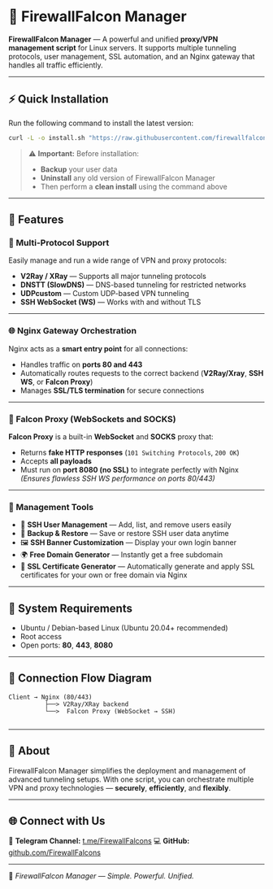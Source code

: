 # 🦅 FirewallFalcon Manager

**FirewallFalcon Manager** — A powerful and unified **proxy/VPN management script** for Linux servers.
It supports multiple tunneling protocols, user management, SSL automation, and an Nginx gateway that handles all traffic efficiently.

---

## ⚡️ Quick Installation

Run the following command to install the latest version:

```bash
curl -L -o install.sh "https://raw.githubusercontent.com/firewallfalcons/FirewallFalcon-Manager/main/install.sh" && chmod +x install.sh && sudo ./install.sh && rm install.sh
```

> ⚠️ **Important:**
> Before installation:
>
> * **Backup** your user data
> * **Uninstall** any old version of FirewallFalcon Manager
> * Then perform a **clean install** using the command above

---

## 🚀 Features

### 🔰 Multi-Protocol Support

Easily manage and run a wide range of VPN and proxy protocols:

* **V2Ray / XRay** — Supports all major tunneling protocols
* **DNSTT (SlowDNS)** — DNS-based tunneling for restricted networks
* **UDPcustom** — Custom UDP-based VPN tunneling
* **SSH WebSocket (WS)** — Works with and without TLS

---

### 🌐 Nginx Gateway Orchestration

Nginx acts as a **smart entry point** for all connections:

* Handles traffic on **ports 80 and 443**
* Automatically routes requests to the correct backend (**V2Ray/Xray**, **SSH WS**, or **Falcon Proxy**)
* Manages **SSL/TLS termination** for secure connections

---

### 🧠 Falcon Proxy (WebSockets and SOCKS)

**Falcon Proxy** is a built-in **WebSocket** and **SOCKS** proxy that:

* Returns **fake HTTP responses** (`101 Switching Protocols`, `200 OK`)
* Accepts **all payloads**
* Must run on **port 8080 (no SSL)** to integrate perfectly with Nginx
  *(Ensures flawless SSH WS performance on ports 80/443)*

---

### 🧩 Management Tools

* 👤 **SSH User Management** — Add, list, and remove users easily
* 💾 **Backup & Restore** — Save or restore SSH user data anytime
* 🖼️ **SSH Banner Customization** — Display your own login banner
* 🌍 **Free Domain Generator** — Instantly get a free subdomain
* 🔐 **SSL Certificate Generator** — Automatically generate and apply SSL certificates for your own or free domain via Nginx

---

## 🧱 System Requirements

* Ubuntu / Debian-based Linux (Ubuntu 20.04+ recommended)
* Root access
* Open ports: **80**, **443**, **8080**

---

## 📸 Connection Flow Diagram

```
Client → Nginx (80/443)
          ├──> V2Ray/XRay backend  
          └──>  Falcon Proxy (WebSocket → SSH)  
          
```

---

## 🦅 About

FirewallFalcon Manager simplifies the deployment and management of advanced tunneling setups.
With one script, you can orchestrate multiple VPN and proxy technologies — **securely**, **efficiently**, and **flexibly**.

---

## 🌐 Connect with Us

📣 **Telegram Channel:** [t.me/FirewallFalcons](https://t.me/FirewallFalcons)
💻 **GitHub:** [github.com/FirewallFalcons](https://github.com/FirewallFalcons)

---

🦅 *FirewallFalcon Manager — Simple. Powerful. Unified.*
